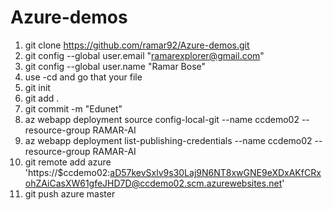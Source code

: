 # Azure-demos 

1.	git clone https://github.com/ramar92/Azure-demos.git
2.	git config --global user.email "ramarexplorer@gmail.com"
3.	git config --global user.name "Ramar Bose"
4.	use -cd and go that your file 
5.	git init
6.	git add .
7.	git commit -m "Edunet"
8.	az webapp deployment source config-local-git --name ccdemo02 --resource-group RAMAR-AI 
9.	az webapp deployment list-publishing-credentials --name ccdemo02 --resource-group RAMAR-AI
10.	git remote add azure 'https://$ccdemo02:aD57kevSxlv9s30Laj9N6NT8xwGNE9eXDxAKfCRxohZAiCasXW61gfeJHD7D@ccdemo02.scm.azurewebsites.net'
11.	git push azure master
